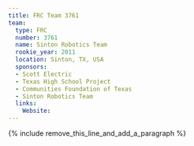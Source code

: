 ```yaml
---
title: FRC Team 3761
team:
  type: FRC
  number: 3761
  name: Sinton Robotics Team
  rookie_year: 2011
  location: Sinton, TX, USA
  sponsors:
  - Scott Electric
  - Texas High School Project
  - Communities Foundation of Texas
  - Sinton Robotics Team
  links:
    Website:
---
```


{% include remove_this_line_and_add_a_paragraph %}